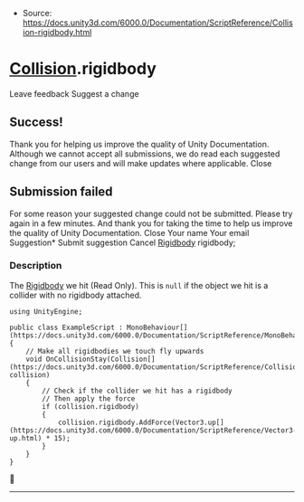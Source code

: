 * Source: https://docs.unity3d.com/6000.0/Documentation/ScriptReference/Collision-rigidbody.html

#  [Collision](https://docs.unity3d.com/6000.0/Documentation/ScriptReference/Collision.html).rigidbody
Leave feedback
Suggest a change
## Success!
Thank you for helping us improve the quality of Unity Documentation. Although we cannot accept all submissions, we do read each suggested change from our users and will make updates where applicable.
Close
## Submission failed
For some reason your suggested change could not be submitted. Please <a>try again</a> in a few minutes. And thank you for taking the time to help us improve the quality of Unity Documentation.
Close
Your name Your email Suggestion* Submit suggestion
Cancel
[Rigidbody](https://docs.unity3d.com/6000.0/Documentation/ScriptReference/Rigidbody.html) rigidbody; 
### Description
The [Rigidbody](https://docs.unity3d.com/6000.0/Documentation/ScriptReference/Rigidbody.html) we hit (Read Only). This is `null` if the object we hit is a collider with no rigidbody attached.
```
using UnityEngine;  
  
public class ExampleScript : MonoBehaviour[](https://docs.unity3d.com/6000.0/Documentation/ScriptReference/MonoBehaviour.html)
{
    // Make all rigidbodies we touch fly upwards
    void OnCollisionStay(Collision[](https://docs.unity3d.com/6000.0/Documentation/ScriptReference/Collision.html) collision)
    {
        // Check if the collider we hit has a rigidbody
        // Then apply the force
        if (collision.rigidbody)
        {
            collision.rigidbody.AddForce(Vector3.up[](https://docs.unity3d.com/6000.0/Documentation/ScriptReference/Vector3-up.html) * 15);
        }
    }
}

```

* * *
